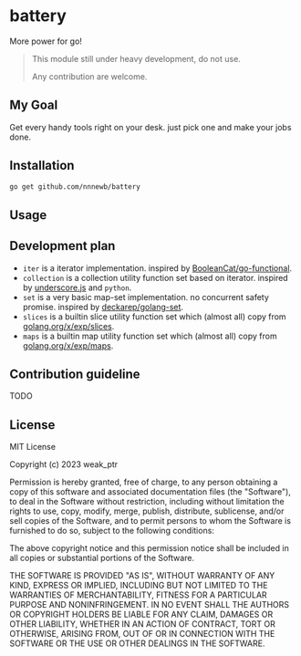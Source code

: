 # battery

More power for go!

> This module still under heavy development, do not use.
>
> Any contribution are welcome.

## My Goal

Get every handy tools right on your desk. just pick one and make your jobs done.

## Installation

```bash
go get github.com/nnnewb/battery
```

## Usage

## Development plan

- `iter` is a iterator implementation. inspired by [BooleanCat/go-functional](https://github.com/BooleanCat/go-functional).
- `collection` is a collection utility function set based on iterator. inspired by [underscore.js](https://underscorejs.org/#collections) and `python`.
- `set` is a very basic map-set implementation. no concurrent safety promise. inspired by [deckarep/golang-set](https://github.com/deckarep/golang-set).
- `slices` is a builtin slice utility function set which (almost all) copy from [golang.org/x/exp/slices](https://pkg.go.dev/golang.org/x/exp/slices).
- `maps` is a builtin map utility function set which (almost all) copy from [golang.org/x/exp/maps](https://pkg.go.dev/golang.org/x/exp/maps).

## Contribution guideline

TODO

## License

MIT License

Copyright (c) 2023 weak_ptr

Permission is hereby granted, free of charge, to any person obtaining a copy
of this software and associated documentation files (the "Software"), to deal
in the Software without restriction, including without limitation the rights
to use, copy, modify, merge, publish, distribute, sublicense, and/or sell
copies of the Software, and to permit persons to whom the Software is
furnished to do so, subject to the following conditions:

The above copyright notice and this permission notice shall be included in all
copies or substantial portions of the Software.

THE SOFTWARE IS PROVIDED "AS IS", WITHOUT WARRANTY OF ANY KIND, EXPRESS OR
IMPLIED, INCLUDING BUT NOT LIMITED TO THE WARRANTIES OF MERCHANTABILITY,
FITNESS FOR A PARTICULAR PURPOSE AND NONINFRINGEMENT. IN NO EVENT SHALL THE
AUTHORS OR COPYRIGHT HOLDERS BE LIABLE FOR ANY CLAIM, DAMAGES OR OTHER
LIABILITY, WHETHER IN AN ACTION OF CONTRACT, TORT OR OTHERWISE, ARISING FROM,
OUT OF OR IN CONNECTION WITH THE SOFTWARE OR THE USE OR OTHER DEALINGS IN THE
SOFTWARE.